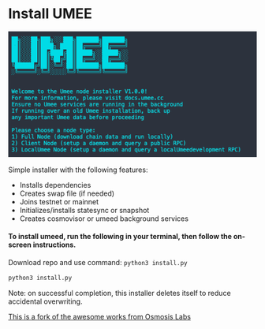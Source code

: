# Install UMEE

![](screenshot.png)

Simple installer with the following features:

- Installs dependencies
- Creates swap file (if needed)
- Joins testnet or mainnet
- Initializes/installs statesync or snapshot
- Creates cosmovisor or umeed background services

#### To install umeed, run the following in your terminal, then follow the on-screen instructions.

Download repo and use command: `python3 install.py`

```bash
python3 install.py
```

Note: on successful completion, this installer deletes itself to reduce accidental overwriting.

[This is a fork of the awesome works from Osmosis Labs](https://github.com/osmosis-labs/osmosis-installer/)
